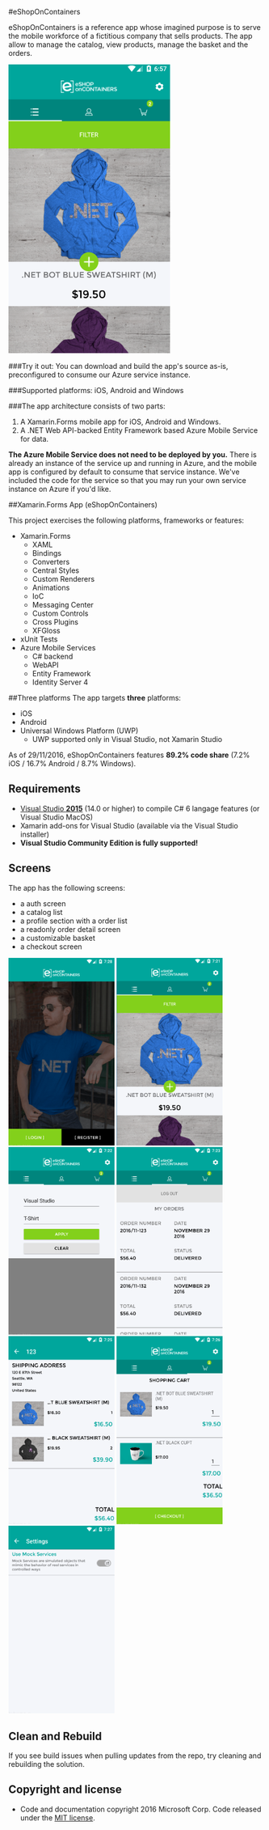 #eShopOnContainers

eShopOnContainers is a reference app whose imagined purpose is to serve the mobile workforce of a fictitious company that sells products. The app allow to manage the catalog, view products, manage the basket and the orders.

<img src="Images/Preview.png" alt="eShopOnContainers" Width="320" />

###Try it out:
You can download and build the app's source as-is, preconfigured to consume our Azure service instance. 

###Supported platforms: iOS, Android and Windows

###The app architecture consists of two parts:
  1. A Xamarin.Forms mobile app for iOS, Android and Windows.
  2. A .NET Web API-backed Entity Framework based Azure Mobile Service for data.

**The Azure Mobile Service does not need to be deployed by you.** There is already an instance of the service up and running in Azure, and the mobile app is configured by default to consume that service instance. We've included the code for the service so that you may run your own service instance on Azure if you'd like. 

##Xamarin.Forms App (eShopOnContainers)

This project exercises the following platforms, frameworks or features:

* Xamarin.Forms
  * XAML
  * Bindings
  * Converters
  * Central Styles
  * Custom Renderers
  * Animations
  * IoC
  * Messaging Center
  * Custom Controls
  * Cross Plugins
  * XFGloss
* xUnit Tests
* Azure Mobile Services
  * C# backend
  * WebAPI
  * Entity Framework
  * Identity Server 4

##Three platforms
The app targets **three** platforms:

* iOS
* Android
* Universal Windows Platform (UWP)
    * UWP supported only in Visual Studio, not Xamarin Studio


As of 29/11/2016, eShopOnContainers features **89.2% code share** (7.2% iOS / 16.7% Android / 8.7% Windows).

## Requirements
* [Visual Studio __2015__](https://www.visualstudio.com/en-us/products/vs-2015-product-editions.aspx) (14.0 or higher) to compile C# 6 langage features (or Visual Studio MacOS)
* Xamarin add-ons for Visual Studio (available via the Visual Studio installer)
* __Visual Studio Community Edition is fully supported!__

## Screens

The app has the following screens:

* a auth screen
* a catalog list
* a profile section with a order list
* a readonly order detail screen
* a customizable basket
* a checkout screen

<img src="Images/Auth.png" alt="Login" Width="210" />
<img src="Images/Catalog.png" alt="Catalog" Width="210" />
<img src="Images/Filter.png" alt="Filter catalog" Width="210" />
<img src="Images/Profile.png" alt="Profile" Width="210" />
<img src="Images/OrderDetail.png" alt="Order details" Width="210" />
<img src="Images/ShoppingCart.png" alt="Basket" Width="210" />
<img src="Images/Settings.png" alt="Settings" Width="210" />

## Clean and Rebuild
If you see build issues when pulling updates from the repo, try cleaning and rebuilding the solution.

## Copyright and license
* Code and documentation copyright 2016 Microsoft Corp. Code released under the [MIT license](https://opensource.org/licenses/MIT).